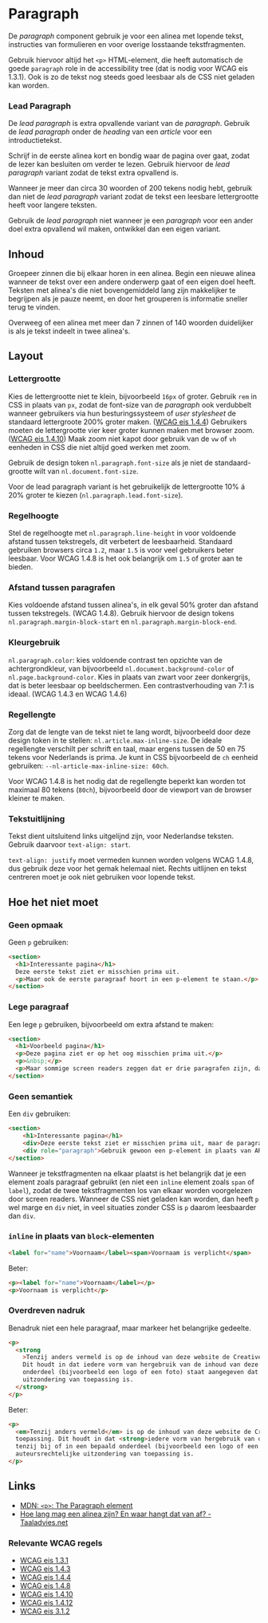 <!-- @license CC0-1.0 -->

# Paragraph

De _paragraph_ component gebruik je voor een alinea met lopende tekst, instructies van formulieren en voor overige losstaande tekstfragmenten.

Gebruik hiervoor altijd het `<p>` HTML-element, die heeft automatisch de goede `paragraph` role in de accessibility tree (dat is nodig voor WCAG eis 1.3.1). Ook is zo de tekst nog steeds goed leesbaar als de CSS niet geladen kan worden.

### Lead Paragraph

De _lead paragraph_ is extra opvallende variant van de _paragraph_. Gebruik de _lead paragraph_ onder de _heading_ van een _article_ voor een introductietekst.

Schrijf in de eerste alinea kort en bondig waar de pagina over gaat, zodat de lezer kan besluiten om verder te lezen. Gebruik hiervoor de _lead paragraph_ variant zodat de tekst extra opvallend is.

Wanneer je meer dan circa 30 woorden of 200 tekens nodig hebt, gebruik dan niet de _lead paragraph_ variant zodat de tekst een leesbare lettergrootte heeft voor langere teksten.

Gebruik de _lead paragraph_ niet wanneer je een _paragraph_ voor een ander doel extra opvallend wil maken, ontwikkel dan een eigen variant.

## Inhoud

Groepeer zinnen die bij elkaar horen in een alinea. Begin een nieuwe alinea wanneer de tekst over een andere onderwerp gaat of een eigen doel heeft. Teksten met alinea's die niet bovengemiddeld lang zijn makkelijker te begrijpen als je pauze neemt, en door het grouperen is informatie sneller terug te vinden.

Overweeg of een alinea met meer dan 7 zinnen of 140 woorden duidelijker is als je tekst indeelt in twee alinea's.

## Layout

### Lettergrootte

Kies de lettergrootte niet te klein, bijvoorbeeld `16px` of groter. Gebruik `rem` in CSS in plaats van `px`, zodat de font-size van de _paragraph_ ook verdubbelt wanneer gebruikers via hun besturingssysteem of _user stylesheet_ de standaard lettergroote 200% groter maken. ([WCAG eis 1.4.4](https://www.w3.org/TR/WCAG21/#resize-text)) Gebruikers moeten de lettergrootte vier keer groter kunnen maken met browser zoom. ([WCAG eis 1.4.10](https://www.w3.org/TR/WCAG21/#reflow)) Maak zoom niet kapot door gebruik van de `vw` of `vh` eenheden in CSS die niet altijd goed werken met zoom.

Gebruik de design token `nl.paragraph.font-size` als je niet de standaard-grootte wilt van `nl.document.font-size`.

Voor de lead paragraph variant is het gebruikelijk de lettergrootte 10% á 20% groter te kiezen (`nl.paragraph.lead.font-size`).

### Regelhoogte

Stel de regelhoogte met `nl.paragraph.line-height` in voor voldoende afstand tussen tekstregels, dit verbetert de leesbaarheid. Standaard gebruiken browsers circa `1.2`, maar `1.5` is voor veel gebruikers beter leesbaar. Voor WCAG 1.4.8 is het ook belangrijk om `1.5` of groter aan te bieden.

### Afstand tussen paragrafen

Kies voldoende afstand tussen alinea's, in elk geval 50% groter dan afstand tussen tekstregels. (WCAG 1.4.8). Gebruik hiervoor de design tokens `nl.paragraph.margin-block-start` en `nl.paragraph.margin-block-end`.

### Kleurgebruik

`nl.paragraph.color`: kies voldoende contrast ten opzichte van de achtergrondkleur, van bijvoorbeeld `nl.document.background-color` of `nl.page.background-color`. Kies in plaats van zwart voor zeer donkergrijs, dat is beter leesbaar op beeldschermen. Een contrastverhouding van 7:1 is ideaal. (WCAG 1.4.3 en WCAG 1.4.6)

### Regellengte

Zorg dat de lengte van de tekst niet te lang wordt, bijvoorbeeld door deze design token in te stellen: `nl.article.max-inline-size`. De ideale regellengte verschilt per schrift en taal, maar ergens tussen de 50 en 75 tekens voor Nederlands is prima. Je kunt in CSS bijvoorbeeld de `ch` eenheid gebruiken: `--nl-article-max-inline-size: 60ch`.

Voor WCAG 1.4.8 is het nodig dat de regellengte beperkt kan worden tot maximaal 80 tekens (`80ch`), bijvoorbeeld door de viewport van de browser kleiner te maken.

### Tekstuitlijning

Tekst dient uitsluitend links uitgelijnd zijn, voor Nederlandse teksten. Gebruik daarvoor `text-align: start`.

`text-align: justify` moet vermeden kunnen worden volgens WCAG 1.4.8, dus gebruik deze voor het gemak helemaal niet. Rechts uitlijnen en tekst centreren moet je ook niet gebruiken voor lopende tekst.

## Hoe het niet moet

### Geen opmaak

Geen `p` gebruiken:

```html
<section>
  <h1>Interessante pagina</h1>
  Deze eerste tekst ziet er misschien prima uit.
  <p>Maar ook de eerste paragraaf hoort in een p-element te staan.</p>
</section>
```

### Lege paragraaf

Een lege `p` gebruiken, bijvoorbeeld om extra afstand te maken:

```html
<section>
  <h1>Voorbeeld pagina</h1>
  <p>Deze pagina ziet er op het oog misschien prima uit.</p>
  <p>&nbsp;</p>
  <p>Maar sommige screen readers zeggen dat er drie paragrafen zijn, dat is verwarrend.</p>
</section>
```

### Geen semantiek

Een `div` gebruiken:

```html
<section>
    <h1>Interessante pagina</h1>
    <div>Deze eerste tekst ziet er misschien prima uit, maar de paragraph role ontbreek in de accessibility tree.</div>
    <div role="paragraph">Gebruik gewoon een p-element in plaats van ARIA om de role te verkrijgen.</p>
</section>
```

Wanneer je tekstfragmenten na elkaar plaatst is het belangrijk dat je een element zoals paragraaf gebruikt (en niet een `inline` element zoals `span` of `label`), zodat de twee tekstfragmenten los van elkaar worden voorgelezen door screen readers. Wanneer de CSS niet geladen kan worden, dan heeft `p` wel marge en `div` niet, in veel situaties zonder CSS is `p` daarom leesbaarder dan `div`.

### `inline` in plaats van `block`-elementen

```html
<label for="name">Voornaam</label><span>Voornaam is verplicht</span>
```

Beter:

```html
<p><label for="name">Voornaam</label></p>
<p>Voornaam is verplicht</p>
```

### Overdreven nadruk

Benadruk niet een hele paragraaf, maar markeer het belangrijke gedeelte.

```html
<p>
  <strong
    >Tenzij anders vermeld is op de inhoud van deze website de Creative Commons zero verklaring (CC0) van toepassing.
    Dit houdt in dat iedere vorm van hergebruik van de inhoud van deze site is toegestaan, tenzij bij of in een bepaald
    onderdeel (bijvoorbeeld een logo of een foto) staat aangegeven dat op dat onderdeel een auteursrechtelijke
    uitzondering van toepassing is.
  </strong>
</p>
```

Beter:

```html
<p>
  <em>Tenzij anders vermeld</em> is op de inhoud van deze website de Creative Commons zero verklaring (CC0) van
  toepassing. Dit houdt in dat <strong>iedere vorm van hergebruik van de inhoud van deze site is toegestaan</strong>,
  tenzij bij of in een bepaald onderdeel (bijvoorbeeld een logo of een foto) staat aangegeven dat op dat onderdeel een
  auteursrechtelijke uitzondering van toepassing is.
</p>
```

## Links

- [MDN: `<p>`: The Paragraph element](https://developer.mozilla.org/en-US/docs/Web/HTML/Element/p)
- [Hoe lang mag een alinea zijn? En waar hangt dat van af? - Taaladvies.net](https://taaladvies.net/lengte-van-alineas/)

### Relevante WCAG regels

- [WCAG eis 1.3.1](https://www.w3.org/TR/WCAG21/#info-and-relationships)
- [WCAG eis 1.4.3](https://www.w3.org/TR/WCAG21/#contrast-minimum)
- [WCAG eis 1.4.4](https://www.w3.org/TR/WCAG21/#resize-text)
- [WCAG eis 1.4.8](https://www.w3.org/TR/WCAG21/#visual-presentation)
- [WCAG eis 1.4.10](https://www.w3.org/TR/WCAG21/#reflow)
- [WCAG eis 1.4.12](https://www.w3.org/TR/WCAG21/#text-spacing)
- [WCAG eis 3.1.2](https://www.w3.org/TR/WCAG21/#language-of-parts)
